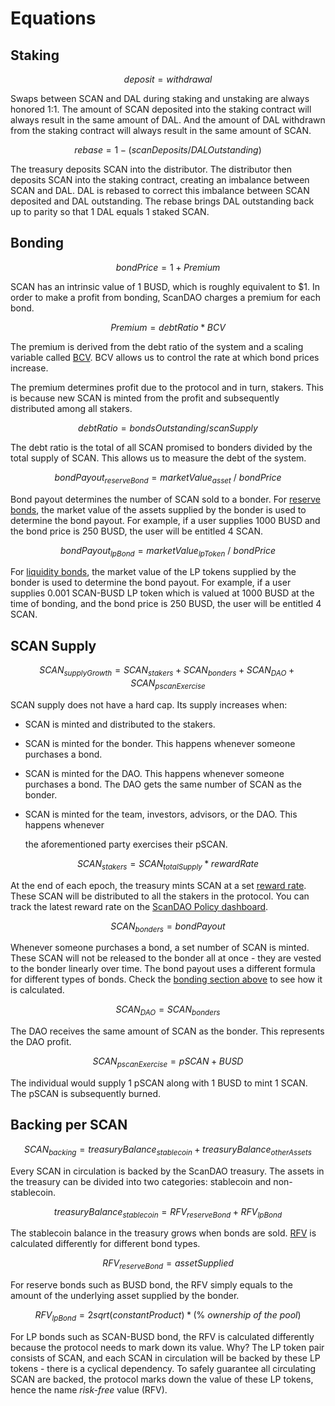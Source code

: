 # Equations

## Staking

$$
deposit = withdrawal
$$

Swaps between SCAN and DAL during staking and unstaking are always honored 1:1. The amount of SCAN deposited into the staking contract will always result in the same amount of DAL. And the amount of DAL withdrawn from the staking contract will always result in the same amount of SCAN.

$$
rebase = 1 - ( scanDeposits / DALOutstanding )
$$

The treasury deposits SCAN into the distributor. The distributor then deposits SCAN into the staking contract, creating an imbalance between SCAN and DAL. DAL is rebased to correct this imbalance between SCAN deposited and DAL outstanding. The rebase brings DAL outstanding back up to parity so that 1 DAL equals 1 staked SCAN.

## Bonding

$$
bond Price = 1 + Premium
$$

SCAN has an intrinsic value of 1 BUSD, which is roughly equivalent to $1. In order to make a profit from bonding, ScanDAO charges a premium for each bond.

$$
Premium = debt Ratio * BCV
$$

The premium is derived from the debt ratio of the system and a scaling variable called [BCV](https://docs.scandao.com/references/glossary#bcv). BCV allows us to control the rate at which bond prices increase.

The premium determines profit due to the protocol and in turn, stakers. This is because new SCAN is minted from the profit and subsequently distributed among all stakers.

$$
debt Ratio = bondsOutstanding/scanSupply
$$

The debt ratio is the total of all SCAN promised to bonders divided by the total supply of SCAN. This allows us to measure the debt of the system.

$$
bondPayout_{reserveBond} = marketValue_{asset}\ /\ bondPrice
$$

Bond payout determines the number of SCAN sold to a bonder. For [reserve bonds](https://docs.scandao.com/references/glossary#reserve-bonds), the market value of the assets supplied by the bonder is used to determine the bond payout. For example, if a user supplies 1000 BUSD and the bond price is 250 BUSD, the user will be entitled 4 SCAN.

$$
bondPayout_{lpBond} = marketValue_{lpToken}\ /\ bondPrice
$$

For [liquidity bonds](https://docs.scandao.com/references/glossary#liquidity-bonds), the market value of the LP tokens supplied by the bonder is used to determine the bond payout. For example, if a user supplies 0.001 SCAN-BUSD LP token which is valued at 1000 BUSD at the time of bonding, and the bond price is 250 BUSD, the user will be entitled 4 SCAN.

## SCAN Supply

$$
SCAN_{supplyGrowth} = SCAN_{stakers} + SCAN_{bonders} + SCAN_{DAO} + SCAN_{pscanExercise}
$$

SCAN supply does not have a hard cap. Its supply increases when:

* SCAN is minted and distributed to the stakers.
* SCAN is minted for the bonder. This happens whenever someone purchases a bond.
* SCAN is minted for the DAO. This happens whenever someone purchases a bond. The DAO gets the same number of SCAN as the bonder.
* SCAN is minted for the team, investors, advisors, or the DAO. This happens whenever

  the aforementioned party exercises their pSCAN.

$$
SCAN_{stakers} = SCAN_{totalSupply} * rewardRate
$$

At the end of each epoch, the treasury mints SCAN at a set [reward rate](https://docs.scandao.com/references/glossary#reward-rate). These SCAN will be distributed to all the stakers in the protocol. You can track the latest reward rate on the [ScanDAO Policy dashboard](https://dune.xyz/shadow/ScanDAO-Policy).

$$
SCAN_{bonders} = bondPayout
$$

Whenever someone purchases a bond, a set number of SCAN is minted. These SCAN will not be released to the bonder all at once - they are vested to the bonder linearly over time. The bond payout uses a different formula for different types of bonds. Check the [bonding section above](equations.md#bonding) to see how it is calculated.

$$
SCAN_{DAO} = SCAN_{bonders}
$$

The DAO receives the same amount of SCAN as the bonder. This represents the DAO profit.

$$
SCAN_{pscanExercise} = pSCAN + BUSD
$$

The individual would supply 1 pSCAN along with 1 BUSD to mint 1 SCAN. The pSCAN is subsequently burned.

## Backing per SCAN

$$
SCAN_{backing} = treasuryBalance_{stablecoin} + treasuryBalance_{otherAssets}
$$

Every SCAN in circulation is backed by the ScanDAO treasury. The assets in the treasury can be divided into two categories: stablecoin and non-stablecoin.

$$
treasuryBalance_{stablecoin} = RFV_{reserveBond} + RFV_{lpBond}
$$

The stablecoin balance in the treasury grows when bonds are sold. [RFV](https://docs.scandao.com/references/glossary#rfv) is calculated differently for different bond types.

$$
RFV_{reserveBond} = assetSupplied
$$

For reserve bonds such as BUSD bond, the RFV simply equals to the amount of the underlying asset supplied by the bonder.

$$
RFV_{lpBond} = 2sqrt(constantProduct) * (\%\ ownership\ of\ the\ pool)
$$

For LP bonds such as SCAN-BUSD bond, the RFV is calculated differently because the protocol needs to mark down its value. Why? The LP token pair consists of SCAN, and each SCAN in circulation will be backed by these LP tokens - there is a cyclical dependency. To safely guarantee all circulating SCAN are backed, the protocol marks down the value of these LP tokens, hence the name _risk-free_ value \(RFV\).

